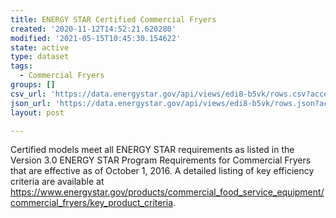 ```yaml
---
title: ENERGY STAR Certified Commercial Fryers
created: '2020-11-12T14:52:21.620280'
modified: '2021-05-15T10:45:30.154622'
state: active
type: dataset
tags:
  - Commercial Fryers
groups: []
csv_url: 'https://data.energystar.gov/api/views/edi8-b5vk/rows.csv?accessType=DOWNLOAD'
json_url: 'https://data.energystar.gov/api/views/edi8-b5vk/rows.json?accessType=DOWNLOAD'
layout: post

---
```

Certified models meet all ENERGY STAR requirements as listed in the Version 3.0 ENERGY STAR Program Requirements for Commercial Fryers that are effective as of  October 1, 2016. A detailed listing of key efficiency criteria are available at https://www.energystar.gov/products/commercial_food_service_equipment/commercial_fryers/key_product_criteria.
